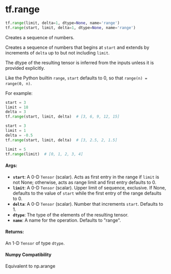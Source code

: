 <div itemscope itemtype="http://developers.google.com/ReferenceObject">
<meta itemprop="name" content="tf.range" />
<meta itemprop="path" content="Stable" />
</div>

# tf.range

``` python
tf.range(limit, delta=1, dtype=None, name='range')
tf.range(start, limit, delta=1, dtype=None, name='range')
```

Creates a sequence of numbers.

Creates a sequence of numbers that begins at `start` and extends by
increments of `delta` up to but not including `limit`.

The dtype of the resulting tensor is inferred from the inputs unless
it is provided explicitly.

Like the Python builtin `range`, `start` defaults to 0, so that
`range(n) = range(0, n)`.

For example:

```python
start = 3
limit = 18
delta = 3
tf.range(start, limit, delta)  # [3, 6, 9, 12, 15]

start = 3
limit = 1
delta = -0.5
tf.range(start, limit, delta)  # [3, 2.5, 2, 1.5]

limit = 5
tf.range(limit)  # [0, 1, 2, 3, 4]
```

#### Args:

* <b>`start`</b>: A 0-D `Tensor` (scalar). Acts as first entry in the range if `limit`
    is not None; otherwise, acts as range limit and first entry defaults to 0.
* <b>`limit`</b>: A 0-D `Tensor` (scalar). Upper limit of sequence, exclusive. If None,
    defaults to the value of `start` while the first entry of the range
    defaults to 0.
* <b>`delta`</b>: A 0-D `Tensor` (scalar). Number that increments `start`. Defaults to
    1.
* <b>`dtype`</b>: The type of the elements of the resulting tensor.
* <b>`name`</b>: A name for the operation. Defaults to "range".


#### Returns:

An 1-D `Tensor` of type `dtype`.



#### Numpy Compatibility
Equivalent to np.arange

